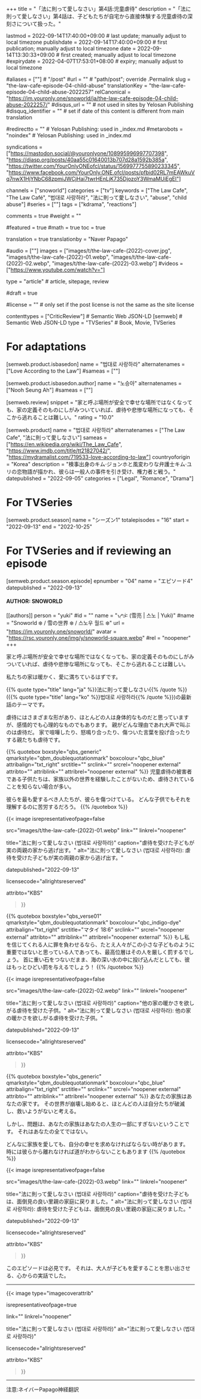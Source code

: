 +++
title = "「法に則って愛しなさい」第4話:児童虐待"
description = "「法に則って愛しなさい」第4話は、子どもたちが自宅から直接体験する児童虐待の深刻さについて扱った。"

lastmod = 2022-09-14T17:40:00+09:00                 # last update; manually adjust to local timezone
publishdate = 2022-09-14T17:40:00+09:00             # first publication; manually adjust to local timezone
date = 2022-09-14T13:30:33+09:00                    # first created; manually adjust to local timezone
#expirydate = 2022-04-07T17:53:01+08:00              # expiry; manually adjust to local timezone

#aliases = [""]                                        # "/post"
#url = ""                                              # "path/post"; override .Permalink
slug = "the-law-cafe-episode-04-child-abuse"
translationKey = "the-law-cafe-episode-04-child-abuse-2022257"
relCanonical = "https://im.youronly.one/snoworld/ja/the-law-cafe-episode-04-child-abuse-2022257/"
#disqus_url = ""                                       # not used in sites by Yelosan Publishing
#disquq_identifier = ""                                # set if date of this content is different from main translation

#redirectto = ""                                       # Yelosan Publishing: used in _index.md
#metarobots = "noindex"                                # Yelosan Publishing: used in _index.md

syndications = ["https://mastodon.social/@youronlyone/108995996997707398", "https://diasp.org/posts/40aa55c01640013b707d28a1592b385a", "https://twitter.com/YourOnlyONEofcl/status/1569977755890233345", "https://www.facebook.com/YourOnly.ONE.ofcl/posts/pfbid02RL7mEAWkuVq7nwX1HjYNbC68zpmiJWCjHai7twrHEnLjK735DjozoY3WmaMUiEgEl"]

channels = ["snoworld"]
categories = ["tv"]
keywords = ["The Law Cafe", "The Law Café", "법대로 사랑하라", "法に則って愛しなさい", "abuse", "child abuse"]
#series = [""]
tags = ["kdrama", "reactions"]

comments = true
#weight = ""

#featured = true
#math = true
toc = true

translation = true
translationby = "Naver Papago"

#audio = [""]
images = ["images/t/the-law-cafe-(2022)-cover.jpg", "images/t/the-law-cafe-(2022)-01.webp", "images/t/the-law-cafe-(2022)-02.webp", "images/t/the-law-cafe-(2022)-03.webp"]
#videos = ["https://www.youtube.com/watch?v="]

type = "article"                                             # article, sitepage, review

#draft = true

#license = ""                                          # only set if the post license is not the same as the site license

contenttypes = ["CriticReview"]                                                   # Semantic Web JSON-LD
[semweb]                                                              # Semantic Web JSON-LD
  type = "TVSeries"                                                           # Book, Movie, TVSeries

# For adaptations
[semweb.product.isbasedon]
  name = "법대로 사랑하라"
  alternatenames = ["Love According to the Law"]
  #sameas = [""]

[semweb.product.isbasedon.author]
  name = "노승아"
  alternatenames = ["Nooh Seung Ah"]
  #sameas = [""]

[semweb.review]
  snippet = "家と呼ぶ場所が安全で幸せな場所ではなくなっても、家の定義そのものにしがみついていれば、虐待や悲惨な場所になっても、そこから逃れることは難しい。"
  rating = "10.0"

[semweb.product]
  name = "법대로 사랑하라"
  alternatenames = ["The Law Cafe", "法に則って愛しなさい"]
  sameas = ["https://en.wikipedia.org/wiki/The_Law_Cafe", "https://www.imdb.com/title/tt21827042/", "https://mydramalist.com/719533-love-according-to-law"]
  countryoforigin = "Korea"
  description = "検事出身のキム·ジョンホと風変わりな弁護士キム·ユリの恋物語が描かれ、彼らは一般人の事件を引き受け、権力者と戦う。"
  datepublished = "2022-09-05"
  categories = ["Legal", "Romance", "Drama"]

# For TVSeries
[semweb.product.season]
  name = "シーズン1"
  totalepisodes = "16"
  start = "2022-09-13"
  end = "2022-10-25"

# For TVSeries and if reviewing an episode
[semweb.product.season.episode]
  epnumber = "04"
  name = "エピソード4"
  datepublished = "2022-09-13"

#### AUTHOR: SNOWORLD ####
[[authors]]
  person = "yuki"
  #id = ""
  name = "ᜌᜓᜃᜒ (雪亮 | 스노 | Yuki)"
  #name = "Snoworld ❄️ / 雪の世界 ❄️ / 스노우 월드 ❄️"
  url = "https://im.youronly.one/snoworld/"
  avatar = "https://rsc.youronly.one/img/y/snoworld-square.webp"
  #rel = "noopener"
+++

家と呼ぶ場所が安全で幸せな場所ではなくなっても、家の定義そのものにしがみついていれば、虐待や悲惨な場所になっても、そこから逃れることは難しい。

<!--more-->

私たちの家は暖かく、愛に満ちているはずです。

{{% quote type="title" lang="ja" %}}法に則って愛しなさい{{% /quote %}} ({{% quote type="title" lang="ko" %}}법대로 사랑하라{{% /quote %}})の最新話のテーマです。

虐待にはさまざまな形があり、ほとんどの人は身体的なものだと思っていますが、感情的でも心理的なものでもあります。 親がどんな理由であれ大声で叫ぶのは虐待だ。 家で喧嘩したり、怒鳴り合ったり、傷ついた言葉を投げ合ったりする親たちも虐待です。

{{% quotebox boxstyle="qbs_generic" qmarkstyle="qbm_doublequotationmark" boxcolour="qbc_blue" attribalign="txt_right" srctitle="" srclink="" srcrel="noopener external" attribto="" attriblink="" attribrel="noopener external" %}}
児童虐待の被害者である子供たちは、家族以外の世界を経験したことがないため、虐待されていることを知らない場合が多い。

彼らを最も愛するべき人たちが、彼らを傷つけている。 どんな子供でもそれを理解するのに苦労するだろう。
{{% /quotebox %}}

{{< image
  isrepresentativeofpage=false

  src="images/t/the-law-cafe-(2022)-01.webp"
  link=""
  linkrel="noopener"

  title="法に則って愛しなさい (법대로 사랑하라)"
  caption="虐待を受けた子どもが実の両親の家から逃げ出す。"
  alt="法に則って愛しなさい (법대로 사랑하라): 虐待を受けた子どもが実の両親の家から逃げ出す。"

  datepublished="2022-09-13"

  licensecode="allrightsreserved"

  attribto="KBS"
>}}

{{% quotebox boxstyle="qbs_verse01" qmarkstyle="qbm_doublequotationmark" boxcolour="qbc_indigo-dye" attribalign="txt_right" srctitle="マタイ 18:6" srclink="" srcrel="noopener external" attribto="" attriblink="" attribrel="noopener external" %}}
もし私を信じてくれる人に罪を負わせるなら、たとえ人々がこの小さな子どものように重要ではないと思っている人であっても、最高位層はその人を厳しく罰するでしょう。 首に重い石をつないだまま、海の深い水の中に投げ込んだとしても、彼はもっとひどい罰を与えるでしょう！
{{% /quotebox %}}

{{< image
  isrepresentativeofpage=false

  src="images/t/the-law-cafe-(2022)-02.webp"
  link=""
  linkrel="noopener"

  title="法に則って愛しなさい (법대로 사랑하라)"
  caption="他の家の暖かさを欲しがる虐待を受けた子供。"
  alt="法に則って愛しなさい (법대로 사랑하라): 他の家の暖かさを欲しがる虐待を受けた子供。"

  datepublished="2022-09-13"

  licensecode="allrightsreserved"

  attribto="KBS"
>}}

{{% quotebox boxstyle="qbs_generic" qmarkstyle="qbm_doublequotationmark" boxcolour="qbc_blue" attribalign="txt_right" srctitle="" srclink="" srcrel="noopener external" attribto="" attriblink="" attribrel="noopener external" %}}
あなたの家族はあなたの家です。 その世界が崩壊し始めると、ほとんどの人は自分たちが破滅し、救いようがないと考える。

しかし、問題は、あなたの家族はあなたの人生の一部にすぎないということです。 それはあなたの全てではない。

どんなに家族を愛しても、自分の幸せを求めなければならない時があります。 時には彼らから離れなければ道がわからないこともあります
{{% /quotebox %}}

{{< image
  isrepresentativeofpage=false

  src="images/t/the-law-cafe-(2022)-03.webp"
  link=""
  linkrel="noopener"

  title="法に則って愛しなさい (법대로 사랑하라)"
  caption="虐待を受けた子どもは、面倒見の良い里親の家庭に戻りました。"
  alt="法に則って愛しなさい (법대로 사랑하라): 虐待を受けた子どもは、面倒見の良い里親の家庭に戻りました。"

  datepublished="2022-09-13"

  licensecode="allrightsreserved"

  attribto="KBS"
>}}

このエピソードは必見です。 それは、大人が子どもを愛することを思い出させる、心からの実話でした。

---

{{< image
  type="imagecoverattrib"

  isrepresentativeofpage=true

  link=""
  linkrel="noopener"

  title="法に則って愛しなさい (법대로 사랑하라)"
  alt="法に則って愛しなさい (법대로 사랑하라)"

  licensecode="allrightsreserved"

  attribto="KBS"
>}}

---

注意:ネイバーPapago神経翻訳
